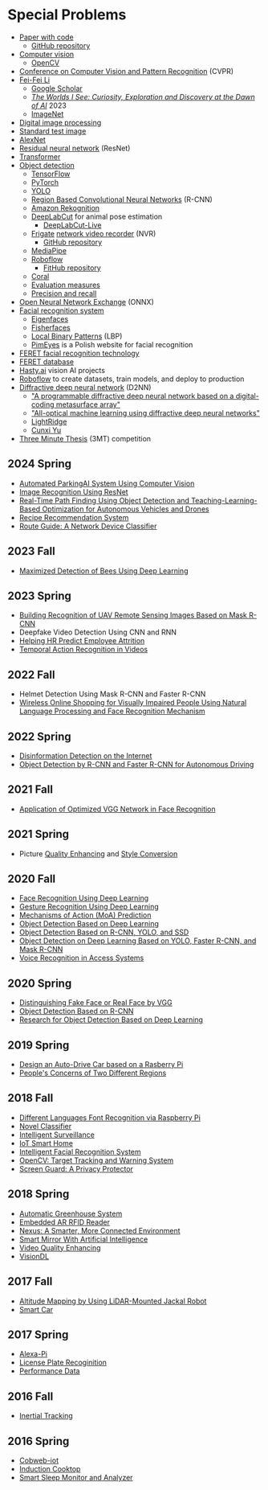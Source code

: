 # Special Problems
* [Paper with code](https://paperswithcode.com/)
  * [GitHub repository](https://github.com/paperswithcode)
* [Computer vision](https://en.wikipedia.org/wiki/Computer_vision)
  * [OpenCV](https://en.wikipedia.org/wiki/OpenCV)
* [Conference on Computer Vision and Pattern Recognition](https://en.wikipedia.org/wiki/Conference_on_Computer_Vision_and_Pattern_Recognition) (CVPR)
* [Fei-Fei Li](https://en.wikipedia.org/wiki/Fei-Fei_Li)
  * [Google Scholar](https://scholar.google.com/citations?user=rDfyQnIAAAAJ&hl=en)
  * [*The Worlds I See: Curiosity, Exploration and Discovery at the Dawn of AI*](https://www.youtube.com/watch?v=nCnQbrV9PCA) 2023
  * [ImageNet](https://en.wikipedia.org/wiki/ImageNet)
* [Digital image processing](https://en.wikipedia.org/wiki/Digital_image_processing)
* [Standard test image](https://en.wikipedia.org/wiki/Standard_test_image)
* [AlexNet](https://en.wikipedia.org/wiki/AlexNet)
* [Residual neural network](https://en.wikipedia.org/wiki/Residual_neural_network) (ResNet)
* [Transformer](https://en.wikipedia.org/wiki/Transformer_(deep_learning_architecture))
* [Object detection](https://en.wikipedia.org/wiki/Object_detection)
  * [TensorFlow](https://en.wikipedia.org/wiki/TensorFlow)
  * [PyTorch](https://en.wikipedia.org/wiki/PyTorch)
  * [YOLO](https://arxiv.org/abs/1506.02640)
  * [Region Based Convolutional Neural Networks](https://en.wikipedia.org/wiki/Region_Based_Convolutional_Neural_Networks) (R-CNN)
  * [Amazon Rekognition](https://en.wikipedia.org/wiki/Amazon_Rekognition)
  * [DeepLabCut](https://www.mackenziemathislab.org/deeplabcut) for animal pose estimation
    * [DeepLabCut-Live](https://github.com/DeepLabCut/DeepLabCut-live)
  * [Frigate](https://frigate.video/) [network video recorder](https://en.wikipedia.org/wiki/Network_video_recorder) (NVR)
    * [GitHub repository](https://github.com/blakeblackshear/frigate)
  * [MediaPipe](https://developers.google.com/mediapipe)
  * [Roboflow](https://roboflow.com/)
    * [FitHub repository](https://github.com/roboflow)
  * [Coral](https://coral.ai/)
  * [Evaluation measures](https://en.wikipedia.org/wiki/Evaluation_measures_(information_retrieval))
  * [Precision and recall](https://en.wikipedia.org/wiki/Precision_and_recall)
* [Open Neural Network Exchange](https://en.wikipedia.org/wiki/Open_Neural_Network_Exchange) (ONNX)
* [Facial recognition system](https://en.wikipedia.org/wiki/Facial_recognition_system)
  * [Eigenfaces](http://www.scholarpedia.org/article/Eigenfaces)
  * [Fisherfaces](http://www.scholarpedia.org/article/Fisherfaces)
  * [Local Binary Patterns](http://www.scholarpedia.org/article/Local_Binary_Patterns) (LBP)
  * [PimEyes](https://en.wikipedia.org/wiki/PimEyes) is a Polish website for facial recognition
* [FERET facial recognition technology](https://en.wikipedia.org/wiki/FERET_(facial_recognition_technology))
* [FERET database](https://en.wikipedia.org/wiki/FERET_database)
* [Hasty.ai](https://hasty.ai/docs/mp-wiki/getting-started/introduction) vision AI projects
* [Roboflow](https://roboflow.com/) to create datasets, train models, and deploy to production
* [Diffractive deep neural network](https://samueli.ucla.edu/ucla-engineers-develop-artificial-intelligence-device-that-identifies-objects-at-the-speed-of-light/) (D2NN)
  * ["A programmable diffractive deep neural network based on a digital-coding metasurface array"](https://www.nature.com/articles/s41928-022-00719-9)
  * ["All-optical machine learning using diffractive deep neural networks"](https://www.science.org/doi/10.1126/science.aat8084)
  * [LightRidge](https://lightridge.github.io/lightridge/)
  * [Cunxi Yu](https://ycunxi.github.io/cunxiyu/)
* [Three Minute Thesis](https://en.wikipedia.org/wiki/Three_Minute_Thesis) (3MT) competition
## 2024 Spring
* [Automated ParkingAI System Using Computer Vision](https://github.com/RavikanthAI/AAI-800-820)
* [Image Recognition Using ResNet](https://github.com/Akki072/Image-Recognition-using-Resnet)
* [Real-Time Path Finding Using Object Detection and Teaching-Learning-Based Optimization for Autonomous Vehicles and Drones](https://github.com/saroj-raj/Autonomous-Path-Finding)
* [Recipe Recommendation System](https://github.com/Vindhyau/Recipe-Recommendation-System-)
* [Route Guide: A Network Device Classifier](https://github.com/pravi-2405)

## 2023 Fall
* [Maximized Detection of Bees Using Deep Learning](https://github.com/HarshaTang/AAI800-Bee-Detection)

## 2023 Spring
* [Building Recognition of UAV Remote Sensing Images Based on Mask R-CNN](https://github.com/spark1et/Object-Detection-Based-on-Mask-R-CNN)
* Deepfake Video Detection Using CNN and RNN
* [Helping HR Predict Employee Attrition](https://github.com/yijirong)
* [Temporal Action Recognition in Videos](https://github.com/CoffeeJarr/800A)

## 2022 Fall
* Helmet Detection Using Mask R-CNN and Faster R-CNN
* [Wireless Online Shopping for Visually Impaired People Using Natural Language Processing and Face Recognition Mechanism](https://github.com/kiratjadhav/Wireless-Online-Shopping-for-Visually-Impaired-People-Using-Natural-Language-Processing-and-Face-Rec)

## 2022 Spring
* [Disinformation Detection on the Internet](https://github.com/qiwu909/fake-news-detection)
* [Object Detection by R-CNN and Faster R-CNN for Autonomous Driving](https://github.com/terminatornian/faster-RCNN)

## 2021 Fall
* [Application of Optimized VGG Network in Face Recognition](https://github.com/Dongfang777/EE800)

## 2021 Spring
* Picture [Quality Enhancing](https://github.com/fordreamever/EE800SuperResolution) and [Style Conversion](https://github.com/fordreamever/EE800StyleConversion)

## 2020 Fall
* [Face Recognition Using Deep Learning](https://github.com/KishanTeli/Face-Recognition-800)
* [Gesture Recognition Using Deep Learning](https://github.com/csash7/gesture_recognition)
* [Mechanisms of Action (MoA) Prediction](https://github.com/smallsunjj/MoA-Prediction)
* [Object Detection Based on Deep Learning](https://github.com/piggyjehong/Wuwei-Zhu-EE800-2020Fall)
* [Object Detection Based on R-CNN, YOLO, and SSD](https://github.com/xyu32/EE800_F2020)
* [Object Detection on Deep Learning Based on YOLO, Faster R-CNN, and Mask R-CNN](https://github.com/Lizhujie/Object_Detection_YOLO)
* [Voice Recognition in Access Systems](https://github.com/i5331234/EE800-for-Jiahao-Lu)

## 2020 Spring
* [Distinguishing Fake Face or Real Face by VGG](https://github.com/qihang720/EE-800-face-recognition) <!--Jiahao Lu, Qihang Zhang-->
* [Object Detection Based on R-CNN](https://github.com/smallsunjj/ECE800) <!--Jie Yang-->
* [Research for Object Detection Based on Deep Learning](https://github.com/MadgeLiu/Object_Detection_Research) <!--Yarong Liu-->

## 2019 Spring
* [Design an Auto-Drive Car based on a Rasberry Pi](https://github.com/yqcqsyj/auto-drive-car) <!--Yuanjie Shi-->
* [People's Concerns of Two Different Regions](https://github.com/wruochao19/People_Concern) <!--Ruochao Weng-->

## 2018 Fall
* [Different Languages Font Recognition via Raspberry Pi](https://github.com/code-Eng) <!--Alhussain Almarhabi-->
* [Novel Classifier](https://github.com/lly00412/NovelClassifier) <!--Liyan Chen-->
* [Intelligent Surveillance](https://github.com/zjzk99/EE-800-L) <!--Tande Chen and Kai Zhang-->
* [IoT Smart Home](https://github.com/tcgai) <!--Tiancheng Gai-->
* [Intelligent Facial Recognition System](https://github.com/nature1995) <!--Ziran Gong-->
* [OpenCV: Target Tracking and Warning System](https://github.com/xmxftxdl/opencv) <!--Xiaofan Mi-->
* [Screen Guard: A Privacy Protector](https://github.com/EmptyZJH/Screen-Guard) <!--Jiahao Zhang-->

## 2018 Spring
* [Automatic Greenhouse System](https://github.com/YanghongboLu/StevensProjects) <!--Yanghongbo Lu-->
* [Embedded AR RFID Reader](https://github.com/peterzhu9210/virtualAR) <!--Erwi Zhu-->
* [Nexus: A Smarter, More Connected Environment](https://github.com/kemanu/SIT_RFID) <!--Kyle Emanuele-->
* [Smart Mirror With Artificial Intelligence](https://github.com/jeffgv/Mymirror) <!--Jeffin Varghese-->
* [Video Quality Enhancing](https://github.com/ifamec/Video-Quality-Enhancing) <!--Zhihuan Zhang-->
* [VisionDL](https://github.com/shrinivasshetty21/Projects/tree/master/Saliency%20Mapping) <!--Shrinivas Shetty-->

## 2017 Fall
* [Altitude Mapping by Using LiDAR-Mounted Jackal Robot]( https://github.com/RoboticsAltorferTeam/Lidar-Mapping/tree/master/MATLAB%20Code) <!--Nagrajan Chandrasekaran-->
* [Smart Car](https://github.com/apaul24/SmartCar) <!--Ahmed Paul-->

## 2017 Spring
* [Alexa-Pi](https://github.com/bkumar080/alexa-pi) <!--Bharath Kumar, Vijayrahul Rajathiruvenkatapathy-->
* [License Plate Recoginition](https://github.com/fwangrotk/license-plate-recognition) <!--Fulong Wang-->
* [Performance Data](https://github.com/Nagrajan23/performance-data) <!--Nagrajan Chandrasekaran, Piyush Rao-->

## 2016 Fall
* [Inertial Tracking](https://github.com/touqeer-ahmad/MPU9255) <!--Touqeer Ahmad-->

## 2016 Spring
* [Cobweb-iot](https://github.com/cm5168/Cobweb-iot) <!--Meng Cao, Huashan Xiong, Haiyang Yun, Cong Zhang, Chang Zhao-->
* [Induction Cooktop](https://github.com/gabimachado/cooktop-IoT) <!--Natalie Bezerra, Gabriella Machado Pereira-->
* [Smart Sleep Monitor and Analyzer](https://github.com/li1993qing1993/Arduino-Sleep-Monitor) <!--Qing Li-->
